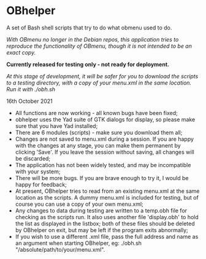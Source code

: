 # OBhelper
A set of Bash shell scripts that try to do what obmenu used to do.

*With OBmenu no longer in the Debian repos, this application tries to reproduce the functionality of OBmenu, though it is not intended to be an exact copy.*

**Currently released for testing only - not ready for deployment.**

*At this stage of development, it will be safer for you to download the scripts to a testing directory, with a copy of your menu.xml in the same location. Run it with  ./obh.sh*

16th October 2021
   *  All functions are now working - all known bugs have been fixed;
   *  obhelper uses the Yad suite of GTK dialogs for display, so please make
sure that you have Yad installed;
   *  There are 6 modules (scripts) - make sure you download them all;
   *	Changes are not saved to menu.xml during a session. If you are happy with the changes at any stage, you can make them permanent by clicking 'Save'. If you leave the session without saving, all changes will be discarded;
   *  The application has not been widely tested, and may be incompatible with your system;
   *  There will be more bugs. If you are brave enough to try it, I would be happy for feedback;
   *  At present, OBhelper tries to read from an existing menu.xml at the same location as the scripts. A dummy menu.xml is included for testing, but of course you can use a copy of your own menu.xml;
   *  Any changes to data during testing are written to a temp.obh file for checking as the scripts run. It also uses another file 'display.obh' to hold the list as displayed in the listbox; both of these files should be deleted by OBhelper on exit, but may be left if the program exits abnormally;
   *  If you wish to use a different .xml file, pass the full address and name as an argument when starting OBhelper, eg: ./obh.sh "/absolute/path/to/your/menu.xml".